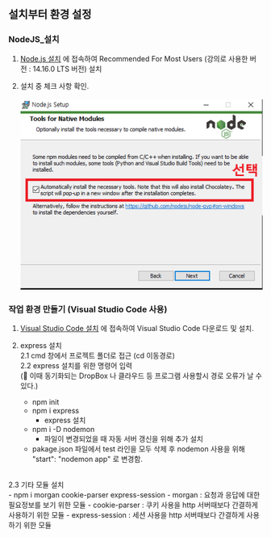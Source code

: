 ## 설치부터 환경 설정

### NodeJS_설치

1. [Node.js 설치](https://nodejs.org/en/download/, "node.js install link") 에 접속하여 Recommended For Most Users (강의로 사용한 버전 : 14.16.0 LTS 버전) 설치 

2. 설치 중 체크 사항 확인.<br><br>
<img src="mdImg/InstallCheck.png"  title="설치 체크" alt="InstallCheck"></img><br/>

### 작업 환경 만들기 (Visual Studio Code 사용)

1. [Visual Studio Code 설치](https://code.visualstudio.com/, "vscode install link") 에 접속하여 Visual Studio Code 다운로드 및 설치.

2. express 설치<br>
2.1 cmd 창에서 프로젝트 폴더로 접근 (cd 이동경로)<br>
2.2 express 설치를 위한 명령어 입력<br>
(🛑 이때 동기화되는 DropBox 나 클라우드 등 프로그램 사용할시 경로 오류가 날 수 있다.)
    - npm init
    - npm i express
        - express 설치
    - npm i -D nodemon
        - 파일이 변경되었을 때 자동 서버 갱신을 위해 추가 설치
    - pakage.json 파일에서 test 라인을 모두 삭제 후 nodemon 사용을 위해 "start": "nodemon app" 로 변경함.
<br>
2.3 기타 모듈 설치<br>
    - npm i morgan cookie-parser express-session
        - morgan : 요청과 응답에 대한 필요정보를 보기 위한 모듈
        - cookie-parser : 쿠키 사용을 http 서버때보다 간결하게 사용하기 위한 모듈
        - express-session : 세션 사용을 http 서버때보다 간결하게 사용하기 위한 모듈
